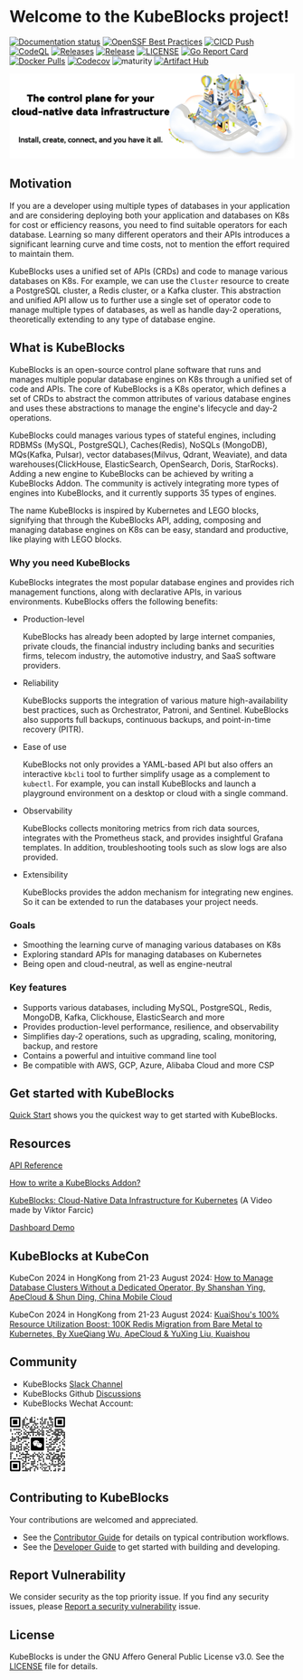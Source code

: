# Welcome to the KubeBlocks project!

[![Documentation status](https://github.com/apecloud/kubeblocks.io/workflows/Documentation/badge.svg)](https://kubeblocks.io)
[![OpenSSF Best Practices](https://bestpractices.coreinfrastructure.org/projects/7544/badge)](https://bestpractices.coreinfrastructure.org/projects/7544)
[![CICD Push](https://github.com/apecloud/kubeblocks/workflows/CICD-PUSH/badge.svg)](https://github.com/apecloud/kubeblocks/actions/workflows/cicd-push.yml)
[![CodeQL](https://github.com/apecloud/kubeblocks/workflows/CodeQL/badge.svg)](https://github.com/apecloud/kubeblocks/actions/workflows/codeql.yml)
[![Releases](https://github.com/apecloud/kubeblocks/actions/workflows/release-version.yml/badge.svg)](https://github.com/apecloud/kubeblocks/actions/workflows/release-version.yml)
[![Release](https://img.shields.io/github/v/release/apecloud/kubeblocks)](https://github.com/apecloud/kubeblocks/releases/latest)
[![LICENSE](https://img.shields.io/github/license/apecloud/kubeblocks.svg?style=flat-square)](/LICENSE)
[![Go Report Card](https://goreportcard.com/badge/github.com/apecloud/kubeblocks)](https://goreportcard.com/report/github.com/apecloud/kubeblocks)
[![Docker Pulls](https://img.shields.io/docker/pulls/apecloud/kubeblocks)](https://hub.docker.com/r/apecloud/kubeblocks)
[![Codecov](https://codecov.io/gh/apecloud/kubeblocks/branch/main/graph/badge.svg?token=GEH4I1C80Y)](https://codecov.io/gh/apecloud/kubeblocks)
![maturity](https://img.shields.io/static/v1?label=maturity&message=alpha&color=red)
[![Artifact Hub](https://img.shields.io/endpoint?url=https://artifacthub.io/badge/repository/kubeblocks)](https://artifacthub.io/packages/search?repo=kubeblocks)

![image](./docs/img/banner-readme.jpeg)

## Motivation

If you are a developer using multiple types of databases in your application and are considering deploying both your application and databases on K8s for cost or efficiency reasons, you need to find suitable operators for each database. Learning so many different operators and their APIs introduces a significant learning curve and time costs, not to mention the effort required to maintain them.

KubeBlocks uses a unified set of APIs (CRDs) and code to manage various databases on K8s. For example, we can use the `Cluster` resource to create a PostgreSQL cluster, a Redis cluster, or a Kafka cluster. This abstraction and unified API allow us to further use a single set of operator code to manage multiple types of databases, as well as handle day-2 operations, theoretically extending to any type of database engine.

## What is KubeBlocks

KubeBlocks is an open-source control plane software that runs and manages multiple popular database engines on K8s through a unified set of code and APIs. The core of KubeBlocks is a K8s operator, which defines a set of CRDs to abstract the common attributes of various database engines and uses these abstractions to manage the engine's lifecycle and day-2 operations.

KubeBlocks could manages various types of stateful engines, including RDBMSs (MySQL, PostgreSQL), Caches(Redis), NoSQLs (MongoDB), MQs(Kafka, Pulsar), vector databases(Milvus, Qdrant, Weaviate), and data warehouses(ClickHouse, ElasticSearch, OpenSearch, Doris, StarRocks). Adding a new engine to KubeBlocks can be achieved by writing a KubeBlocks Addon. The community is actively integrating more types of engines into KubeBlocks, and it currently supports 35 types of engines.

The name KubeBlocks is inspired by Kubernetes and LEGO blocks, signifying that through the KubeBlocks API, adding, composing and managing database engines on K8s can be easy, standard and productive, like playing with LEGO blocks.

### Why you need KubeBlocks

KubeBlocks integrates the most popular database engines and provides rich management functions, along with declarative APIs, in various environments. KubeBlocks offers the following benefits:

* Production-level

  KubeBlocks has already been adopted by large internet companies, private clouds, the financial industry including banks and securities firms, telecom industry, the automotive industry, and SaaS software providers.

* Reliability

  KubeBlocks supports the integration of various mature high-availability best practices, such as Orchestrator, Patroni, and Sentinel. KubeBlocks also supports full backups, continuous backups, and point-in-time recovery (PITR).

* Ease of use

  KubeBlocks not only provides a YAML-based API but also offers an interactive `kbcli` tool to further simplify usage as a complement to `kubectl`. For example, you can install KubeBlocks and launch a playground environment on a desktop or cloud with a single command.

* Observability

  KubeBlocks collects monitoring metrics from rich data sources, integrates with the Prometheus stack, and provides insightful Grafana templates. In addition, troubleshooting tools such as slow logs are also provided.

* Extensibility

  KubeBlocks provides the addon mechanism for integrating new engines. So it can be extended to run the databases your project needs.

### Goals

- Smoothing the learning curve of managing various databases on K8s
- Exploring standard APIs for managing databases on Kubernetes
- Being open and cloud-neutral, as well as engine-neutral

### Key features

- Supports various databases, including MySQL, PostgreSQL, Redis, MongoDB, Kafka, Clickhouse, ElasticSearch and more
- Provides production-level performance, resilience, and observability
- Simplifies day-2 operations, such as upgrading, scaling, monitoring, backup, and restore
- Contains a powerful and intuitive command line tool
- Be compatible with AWS, GCP, Azure, Alibaba Cloud and more CSP

## Get started with KubeBlocks

[Quick Start](https://kubeblocks.io/docs/preview/user_docs/try-out-on-playground/try-kubeblocks-on-your-laptop) shows you the quickest way to get started with KubeBlocks.

## Resources

[API Reference](https://kubeblocks.io/docs/release-0.8/developer_docs/api-reference/cluster)

[How to write a KubeBlocks Addon?](https://kubeblocks.io/docs/release-0.8/developer_docs/integration/how-to-add-an-add-on)

[KubeBlocks: Cloud-Native Data Infrastructure for Kubernetes](https://www.youtube.com/watch?v=KNwpG51Whzg) (A Video made by Viktor Farcic)

[Dashboard Demo](https://console.kubeblocks.io/)

## KubeBlocks at KubeCon

KubeCon 2024 in HongKong from 21-23 August 2024: [How to Manage Database Clusters Without a Dedicated Operator, By Shanshan Ying, ApeCloud & Shun Ding, China Mobile Cloud](https://kccncossaidevchn2024.sched.com/event/1eYYL/how-to-manage-database-clusters-without-a-dedicated-operator-nanoxi-operatorzha-fa-lia-zhong-shi-shanshan-ying-apecloud-shun-ding-china-mobile-cloud)

KubeCon 2024 in HongKong from 21-23 August 2024: [KuaiShou's 100% Resource Utilization Boost: 100K Redis Migration from Bare Metal to Kubernetes, By XueQiang Wu, ApeCloud & YuXing Liu, Kuaishou](https://kccncossaidevchn2024.sched.com/event/1eYat/kuaishous-100-resource-utilization-boost-100k-redis-migration-from-bare-metal-to-kubernetes-zha-100pian-zhi-yi-daeplie-hui-zhe-100k-rediskubernetes-xueqiang-wu-apecloud-yuxing-liu-kuaishou)

## Community

- KubeBlocks [Slack Channel](https://join.slack.com/t/kubeblocks/shared_invite/zt-2lyc3cwsg-m07xaaN8Rle~ao3soPWKUw)
- KubeBlocks Github [Discussions](https://github.com/apecloud/kubeblocks/discussions)
- KubeBlocks Wechat Account:
<img src=".\docs\img\wechat-assistant.jpg" alt="wechat" width="100" height="100">

## Contributing to KubeBlocks

Your contributions are welcomed and appreciated.

- See the [Contributor Guide](docs/CONTRIBUTING.md) for details on typical contribution workflows.
- See the [Developer Guide](docs%2F00%20-%20index.md) to get started with building and developing.

## Report Vulnerability

We consider security as the top priority issue. If you find any security issues, please [Report a security vulnerability](https://github.com/apecloud/kubeblocks/security/advisories/new) issue.

## License

KubeBlocks is under the GNU Affero General Public License v3.0.
See the [LICENSE](./LICENSE) file for details.